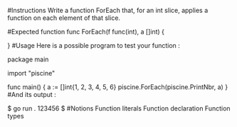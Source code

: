 #Instructions
Write a function ForEach that, for an int slice, applies a function on each element of that slice.

#Expected function
func ForEach(f func(int), a []int) {

}
#Usage
Here is a possible program to test your function :

package main

import "piscine"

func main() {
	a := []int{1, 2, 3, 4, 5, 6}
	piscine.ForEach(piscine.PrintNbr, a)
}
#And its output :

$ go run .
123456
$
#Notions
Function literals
Function declaration
Function types
